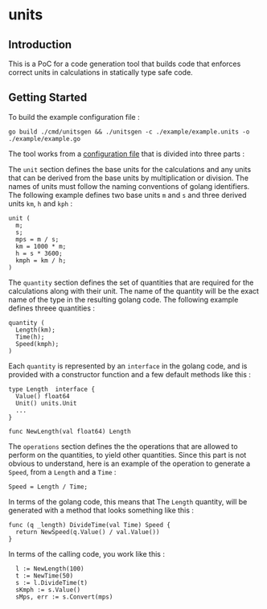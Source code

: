 # units

## Introduction

This is a PoC for a code generation tool that builds code that enforces correct units in calculations in statically type safe code.

## Getting Started

To build the example configuration file :

```
go build ./cmd/unitsgen && ./unitsgen -c ./example/example.units -o ./example/example.go
```

The tool works from a [configuration file](./example/example.units) that is divided into three parts :

The `unit` section defines the base units for the calculations and any units that can be derived from the base units by multiplication or division.
The names of units must follow the naming conventions of golang identifiers.
The following example defines two base units `m` and `s` and three derived units `km`, `h` and `kph` :

```
unit (
  m;
  s;
  mps = m / s;
  km = 1000 * m;
  h = s * 3600;
  kmph = km / h;
)
```

The `quantity` section defines the set of quantities that are required for the calculations along with their unit. The name of the quantity will
be the exact name of the type in the resulting golang code.
The following example defines threee quantities :

```
quantity (
  Length(km);
  Time(h);
  Speed(kmph);
)
```

Each `quantity` is represented by an `interface` in the golang code, and is provided with a constructor function and a few default methods
like this :

```
type Length  interface {
  Value() float64
  Unit() units.Unit
  ...
}

func NewLength(val float64) Length
```

The `operations` section defines the the operations that are allowed to perform on the quantities, to yield other quantities. Since this part
is not obvious to understand, here is an example of the operation to generate a `Speed`, from a `Length` and a `Time` :

```
Speed = Length / Time;
```

In terms of the golang code, this means that The `Length` quantity, will be generated with a method that looks something like this :

```
func (q _length) DivideTime(val Time) Speed {
  return NewSpeed(q.Value() / val.Value())
}
```

In terms of the calling code, you work like this :

```
  l := NewLength(100)
  t := NewTime(50)
  s := l.DivideTime(t)
  sKmph := s.Value()
  sMps, err := s.Convert(mps)
```

